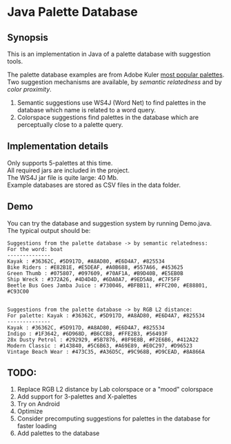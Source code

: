 # Java Palette Database

## Synopsis

This is an implementation in Java of a palette database with suggestion tools.  

The palette database examples are from Adobe Kuler [most popular palettes](https://color.adobe.com/explore/most-popular/?time=all).  
Two suggestion mechanisms are available, by *semantic relatedness* and by *color proximity*.  
  1. Semantic suggestions use WS4J (Word Net) to find palettes in the database which name is related to a word query.
  2. Colorspace suggestions find palettes in the database which are perceptually close to a palette query.

## Implementation details

Only supports 5-palettes at this time.  
All required jars are included in the project.  
The WS4J jar file is quite large: 40 Mb.  
Example databases are stored as CSV files in the data folder.

## Demo

You can try the database and suggestion system by running Demo.java.  
The typical output should be: 

```
Suggestions from the palette database -> by semantic relatedness:
For the word: boat
--------------
Kayak : #36362C, #5D917D, #A8AD80, #E6D4A7, #825534
Bike Riders : #E82B1E, #E5DEAF, #A0B688, #557A66, #453625
Green Thumb : #075807, #097609, #70AF1A, #B9D40B, #E5EB0B
Ship Wreck : #372A26, #4D4D4D, #6DA0A7, #9ED5A8, #C7F5FF
Beetle Bus Goes Jamba Juice : #730046, #BFBB11, #FFC200, #E88801, #C93C00


Suggestions from the palette database -> by RGB L2 distance:
For palette: Kayak : #36362C, #5D917D, #A8AD80, #E6D4A7, #825534
--------------
Kayak : #36362C, #5D917D, #A8AD80, #E6D4A7, #825534
Indigo : #1F3642, #6D968D, #B6CCB8, #FFE2B3, #56493F
28x Dusty Petrol : #292929, #5B7876, #8F9E8B, #F2E6B6, #412A22
Modern Classic : #143840, #5C6B63, #A69E89, #E0C297, #D96523
Vintage Beach Wear : #473C35, #A36D5C, #9C968B, #D9CEAD, #8A866A
```

## TODO:
1. Replace RGB L2 distance by Lab colorspace or a "mood" colorspace
2. Add support for 3-palettes and X-palettes
2. Try on Android
3. Optimize
4. Consider precomputing suggestions for palettes in the database for faster loading
5. Add palettes to the database
